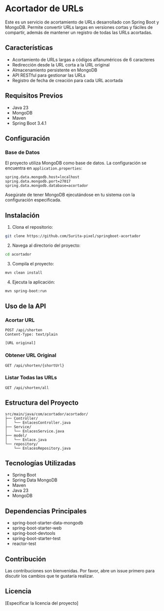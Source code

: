 # Acortador de URLs

Este es un servicio de acortamiento de URLs desarrollado con Spring Boot y MongoDB. Permite convertir URLs largas en versiones cortas y fáciles de compartir, además de mantener un registro de todas las URLs acortadas.

## Características

- Acortamiento de URLs largas a códigos alfanuméricos de 6 caracteres
- Redirección desde la URL corta a la URL original
- Almacenamiento persistente en MongoDB
- API RESTful para gestionar las URLs
- Registro de fecha de creación para cada URL acortada

## Requisitos Previos

- Java 23
- MongoDB 
- Maven
- Spring Boot 3.4.1

## Configuración

### Base de Datos

El proyecto utiliza MongoDB como base de datos. La configuración se encuentra en `application.properties`:

```properties
spring.data.mongodb.host=localhost
spring.data.mongodb.port=27017
spring.data.mongodb.database=acortador
```

Asegúrate de tener MongoDB ejecutándose en tu sistema con la configuración especificada.

## Instalación

1. Clona el repositorio:
```bash
git clone https://github.com/Surita-pixel/springboot-acortador
```

2. Navega al directorio del proyecto:
```bash
cd acortador
```

3. Compila el proyecto:
```bash
mvn clean install
```

4. Ejecuta la aplicación:
```bash
mvn spring-boot:run
```

## Uso de la API

### Acortar URL
```http
POST /api/shorten
Content-Type: text/plain

[URL original]
```

### Obtener URL Original
```http
GET /api/shorten/{shortUrl}
```

### Listar Todas las URLs
```http
GET /api/shorten/all
```

## Estructura del Proyecto

```
src/main/java/com/acortador/acortador/
├── Controller/
│   └── EnlacesController.java
├── Service/
│   └── EnlacesService.java
├── model/
│   └── Enlace.java
└── repository/
    └── EnlacesRepository.java
```

## Tecnologías Utilizadas

- Spring Boot
- Spring Data MongoDB
- Maven
- Java 23
- MongoDB

## Dependencias Principales

- spring-boot-starter-data-mongodb
- spring-boot-starter-web
- spring-boot-devtools
- spring-boot-starter-test
- reactor-test

## Contribución

Las contribuciones son bienvenidas. Por favor, abre un issue primero para discutir los cambios que te gustaría realizar.

## Licencia

[Especificar la licencia del proyecto]
